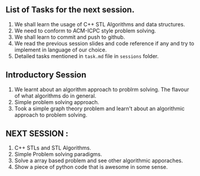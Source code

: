 ## List of Tasks for the next session.

1. We shall learn the usage of C++ STL Algorithms and data structures.
2. We need to conform to ACM-ICPC style problem solving.
3. We shall learn to commit and push to github.
4. We read the previous session slides and code reference if any and try to implement in language of our choice.
5. Detailed tasks mentioned in ```task.md``` file in ```sessions``` folder. 

## Introductory Session

1. We learnt about an algorithm approach to problrm solving. The flavour of what algorithms do in general.
2. Simple problem solving approach. 
3. Took a simple graph theory problem and learn't about an algorithmic approach to problem solving.

## NEXT SESSION : 

1. C++ STLs and STL Algorithms.
2. Simple Problem solving paradigms. 
3. Solve a array based problem and see other algorithmic apporaches.
4. Show a piece of python code that is awesome in some sense. 
